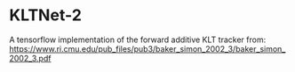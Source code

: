 # KLTNet-2

A tensorflow implementation of the forward additive KLT tracker from:
https://www.ri.cmu.edu/pub_files/pub3/baker_simon_2002_3/baker_simon_2002_3.pdf
